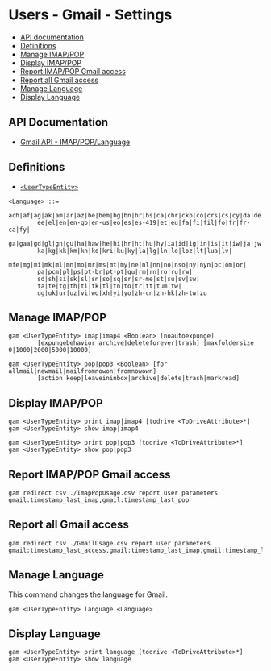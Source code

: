 # Users - Gmail - Settings
- [API documentation](#api-documentation)
- [Definitions](#definitions)
- [Manage IMAP/POP](#manage-imappop)
- [Display IMAP/POP](#display-imappop)
- [Report IMAP/POP Gmail access](#report-imappop-gmail-access)
- [Report all Gmail access](#report-all-gmail-access)
- [Manage Language](#manage-language)
- [Display Language](#display-language)

## API Documentation
* [Gmail API - IMAP/POP/Language](https://developers.google.com/gmail/api/v1/reference/users/settings)

## Definitions
* [`<UserTypeEntity>`](Collections-of-Users)

```
<Language> ::=
        ach|af|ag|ak|am|ar|az|be|bem|bg|bn|br|bs|ca|chr|ckb|co|crs|cs|cy|da|de|
        ee|el|en|en-gb|en-us|eo|es|es-419|et|eu|fa|fi|fil|fo|fr|fr-ca|fy|
        ga|gaa|gd|gl|gn|gu|ha|haw|he|hi|hr|ht|hu|hy|ia|id|ig|in|is|it|iw|ja|jw|
        ka|kg|kk|km|kn|ko|kri|ku|ky|la|lg|ln|lo|loz|lt|lua|lv|
        mfe|mg|mi|mk|ml|mn|mo|mr|ms|mt|my|ne|nl|nn|no|nso|ny|nyn|oc|om|or|
        pa|pcm|pl|ps|pt-br|pt-pt|qu|rm|rn|ro|ru|rw|
        sd|sh|si|sk|sl|sn|so|sq|sr|sr-me|st|su|sv|sw|
        ta|te|tg|th|ti|tk|tl|tn|to|tr|tt|tum|tw|
        ug|uk|ur|uz|vi|wo|xh|yi|yo|zh-cn|zh-hk|zh-tw|zu
```
## Manage IMAP/POP
```
gam <UserTypeEntity> imap|imap4 <Boolean> [noautoexpunge]
        [expungebehavior archive|deleteforever|trash] [maxfoldersize 0|1000|2000|5000|10000]

gam <UserTypeEntity> pop|pop3 <Boolean> [for allmail|newmail|mailfromnowon|fromnowown]
        [action keep|leaveininbox|archive|delete|trash|markread]
```
## Display IMAP/POP
```
gam <UserTypeEntity> print imap|imap4 [todrive <ToDriveAttribute>*]
gam <UserTypeEntity> show imap|imap4

gam <UserTypeEntity> print pop|pop3 [todrive <ToDriveAttribute>*]
gam <UserTypeEntity> show pop|pop3
```

## Report IMAP/POP Gmail access
```
gam redirect csv ./ImapPopUsage.csv report user parameters gmail:timestamp_last_imap,gmail:timestamp_last_pop
```

## Report all Gmail access
```
gam redirect csv ./GmailUsage.csv report user parameters gmail:timestamp_last_access,gmail:timestamp_last_imap,gmail:timestamp_last_interaction,gmail:timestamp_last_pop,gmail:timestamp_last_webmail
```

## Manage Language
This command changes the language for Gmail.
```
gam <UserTypeEntity> language <Language>
```

## Display Language
```
gam <UserTypeEntity> print language [todrive <ToDriveAttribute>*]
gam <UserTypeEntity> show language
```
